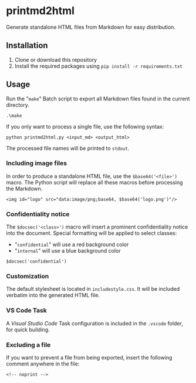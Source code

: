 <!-- noprint -->

# printmd2html

Generate standalone HTML files from Markdown for easy distribution.

## Installation

1. Clone or download this repository
2. Install the required packages using `pip install -r requirements.txt`

## Usage

Run the "`make`" Batch script to export all Markdown files found in the current directory.

```
.\make
```

If you only want to process a single file, use the following syntax:

```
python printmd2html.py <input_md> <output_html>
```

The processed file names will be printed to `stdout`.

### Including image files

In order to produce a standalone HTML file, use the `$base64('<file>')` macro. The Python script will replace all these macros before processing the Markdown.

```
<img id="logo" src="data:image/png;base64, $base64('logo.png')"/>
```

### Confidentiality notice

The `$docsec('<class>')` macro will insert a prominent confidentiality notice into the document. Special formatting will be applied to select classes:

* "`confidential`" will use a red background color
* "`internal`" will use a blue background color

```
$docsec('confidential')
```

### Customization

The default stylesheet is located in `includestyle.css`. It will be included verbatim into the generated HTML file.

### VS Code Task

A *Visual Studio Code* Task configuration is included in the `.vscode` folder, for quick building.

### Excluding a file

If you want to prevent a file from being exported, insert the following comment anywhere in the file:

```
<!-- noprint -->
```